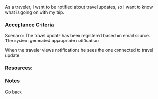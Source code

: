 As a traveler, I want to be notified about travel updates, so I want to know what is going on with my trip.

### Acceptance Criteria

Scenario: The travel update has been registered based on email source. The system generated appropriate notification.

When the traveler views notifications he sees the one connected to travel update.

### Resources:


### Notes


[Go back](../README.md)